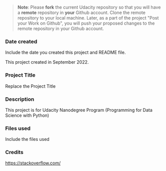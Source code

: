 >**Note**: Please **fork** the current Udacity repository so that you will have a **remote** repository in **your** Github account. Clone the remote repository to your local machine. Later, as a part of the project "Post your Work on Github", you will push your proposed changes to the remote repository in your Github account.

### Date created
Include the date you created this project and README file.

This project created in September 2022.

### Project Title
Replace the Project Title

### Description
This project is for Udacity Nanodegree Program (Programming for Data Science with Python)

### Files used
Include the files used

### Credits

https://stackoverflow.com/ 
